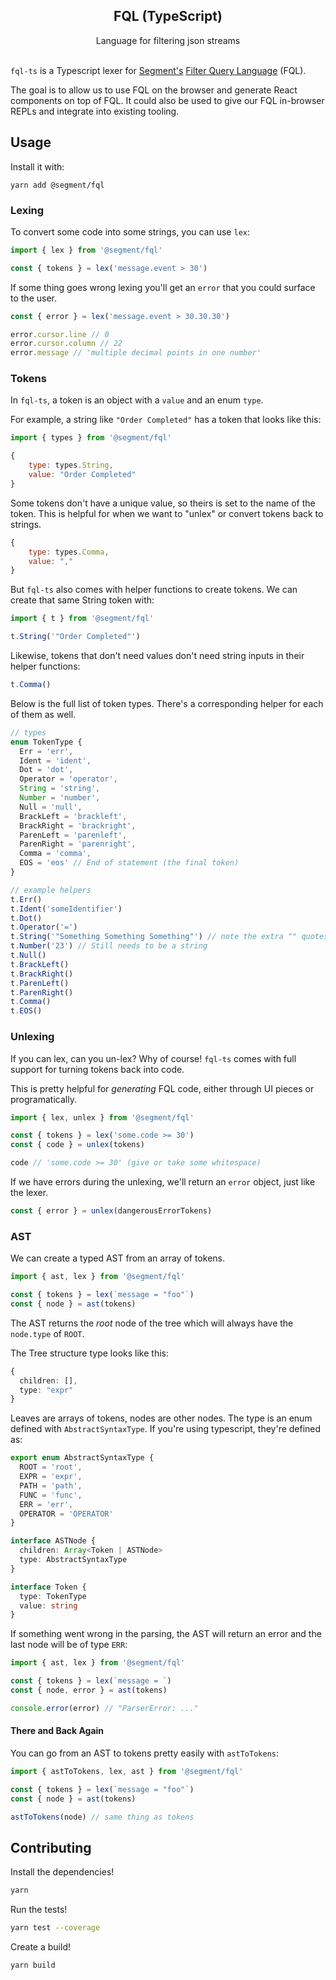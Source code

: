 <p align="center">
<h2 align="center">FQL (TypeScript)</h2>
</p>
<p align="center">
Language for filtering json streams
<br><br>
</p>

`fql-ts` is a Typescript lexer for [Segment's](https://segment.com) [Filter Query Language](https://github.com/segmentio/fql) (FQL).

The goal is to allow us to use FQL on the browser and generate React components on top of FQL. It could
also be used to give our FQL in-browser REPLs and integrate into existing tooling.

## Usage

Install it with:

```
yarn add @segment/fql
```

### Lexing

To convert some code into some strings, you can use `lex`:

```js
import { lex } from '@segment/fql'

const { tokens } = lex('message.event > 30')
```

If some thing goes wrong lexing you'll get an `error` that you could surface to the user.

```js
const { error } = lex('message.event > 30.30.30')

error.cursor.line // 0
error.cursor.column // 22
error.message // 'multiple decimal points in one number'
```

### Tokens

In `fql-ts`, a token is an object with a `value` and an enum `type`.

For example, a string like `"Order Completed"` has a token that looks like this:

```js
import { types } from '@segment/fql'

{
    type: types.String,
    value: "Order Completed"
}
```

Some tokens don't have a unique value, so theirs is set to the name of the
token. This is helpful for when we want to "unlex" or convert tokens back to strings.

```js
{
    type: types.Comma,
    value: ","
}
```

But `fql-ts` also comes with helper functions to create tokens. We can create
that same String token with:

```js
import { t } from '@segment/fql'

t.String('"Order Completed"')
```

Likewise, tokens that don't need values don't need string inputs in their helper
functions:

```js
t.Comma()
```

Below is the full list of token types. There's a corresponding helper for each of
them as well.

```ts
// types
enum TokenType {
  Err = 'err',
  Ident = 'ident',
  Dot = 'dot',
  Operator = 'operator',
  String = 'string',
  Number = 'number',
  Null = 'null',
  BrackLeft = 'brackleft',
  BrackRight = 'brackright',
  ParenLeft = 'parenleft',
  ParenRight = 'parenright',
  Comma = 'comma',
  EOS = 'eos' // End of statement (the final token)
}

// example helpers
t.Err()
t.Ident('someIdentifier')
t.Dot()
t.Operator('=')
t.String('"Something Something Something"') // note the extra "" quotes here
t.Number('23') // Still needs to be a string
t.Null()
t.BrackLeft()
t.BrackRight()
t.ParenLeft()
t.ParenRight()
t.Comma()
t.EOS()
```

### Unlexing

If you can lex, can you un-lex? Why of course! `fql-ts` comes with full
support for turning tokens back into code.

This is pretty helpful for _generating_ FQL code, either through UI pieces
or programatically.

```js
import { lex, unlex } from '@segment/fql'

const { tokens } = lex('some.code >= 30')
const { code } = unlex(tokens)

code // 'some.code >= 30' (give or take some whitespace)
```

If we have errors during the unlexing, we'll return an `error` object, just like the lexer.

```js
const { error } = unlex(dangerousErrorTokens)
```

### AST

We can create a typed AST from an array of tokens.

```js
import { ast, lex } from '@segment/fql'

const { tokens } = lex(`message = "foo"`)
const { node } = ast(tokens)
```

The AST returns the _root_ node of the tree which will always have the `node.type` of `ROOT`.

The Tree structure type looks like this:

```ts
{
  children: [],
  type: "expr"
}
```

Leaves are arrays of tokens, nodes are other nodes. The type is an enum defined with `AbstractSyntaxType`. If you're using typescript, they're defined as:

```ts
export enum AbstractSyntaxType {
  ROOT = 'root',
  EXPR = 'expr',
  PATH = 'path',
  FUNC = 'func',
  ERR = 'err',
  OPERATOR = 'OPERATOR'
}

interface ASTNode {
  children: Array<Token | ASTNode>
  type: AbstractSyntaxType
}

interface Token {
  type: TokenType
  value: string
}
```

If something went wrong in the parsing, the AST will return an error and the last node will be of type `ERR`:

```js
import { ast, lex } from '@segment/fql'

const { tokens } = lex(`message = `)
const { node, error } = ast(tokens)

console.error(error) // "ParserError: ..."
```

#### There and Back Again

You can go from an AST to tokens pretty easily with `astToTokens`:

```js
import { astToTokens, lex, ast } from '@segment/fql'

const { tokens } = lex(`message = "foo"`)
const { node } = ast(tokens)

astToTokens(node) // same thing as tokens
```

## Contributing

Install the dependencies!

```sh
yarn
```

Run the tests!

```sh
yarn test --coverage
```

Create a build!

```sh
yarn build
```
